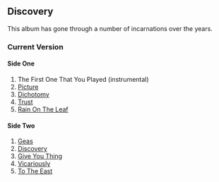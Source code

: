 ## Discovery
This album has gone through a number of incarnations over the years.

### Current Version
#### Side One
1. The First One That You Played (instrumental)
2. [Picture](../latest/picture.md)
3. [Dichotomy](dichotomy.md)
4. [Trust](trust.md)
5. [Rain On The Leaf](../latest/rotl.md)

#### Side Two
1. [Geas](geas.md)
2. [Discovery](discovery.md)
3. [Give You Thing](gyt.md)
4. [Vicariously](../latest/vicariously.md)
5. [To The East](east.md)

